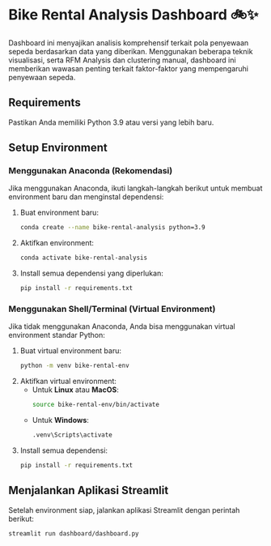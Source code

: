 # Bike Rental Analysis Dashboard 🚲✨

Dashboard ini menyajikan analisis komprehensif terkait pola penyewaan sepeda berdasarkan data yang diberikan. Menggunakan beberapa teknik visualisasi, serta RFM Analysis dan clustering manual, dashboard ini memberikan wawasan penting terkait faktor-faktor yang mempengaruhi penyewaan sepeda.

## Requirements
Pastikan Anda memiliki Python 3.9 atau versi yang lebih baru.

## Setup Environment

### Menggunakan Anaconda (Rekomendasi)
Jika menggunakan Anaconda, ikuti langkah-langkah berikut untuk membuat environment baru dan menginstal dependensi:

1. Buat environment baru:
    ```bash
    conda create --name bike-rental-analysis python=3.9
    ```
2. Aktifkan environment:
    ```bash
    conda activate bike-rental-analysis
    ```
3. Install semua dependensi yang diperlukan:
    ```bash
    pip install -r requirements.txt
    ```

### Menggunakan Shell/Terminal (Virtual Environment)
Jika tidak menggunakan Anaconda, Anda bisa menggunakan virtual environment standar Python:

1. Buat virtual environment baru:
    ```bash
    python -m venv bike-rental-env
    ```
2. Aktifkan virtual environment:
    - Untuk **Linux** atau **MacOS**:
        ```bash
        source bike-rental-env/bin/activate
        ```
    - Untuk **Windows**:
        ```bash
        .venv\Scripts\activate
        ```
3. Install semua dependensi:
    ```bash
    pip install -r requirements.txt
    ```

## Menjalankan Aplikasi Streamlit

Setelah environment siap, jalankan aplikasi Streamlit dengan perintah berikut:

```bash
streamlit run dashboard/dashboard.py
